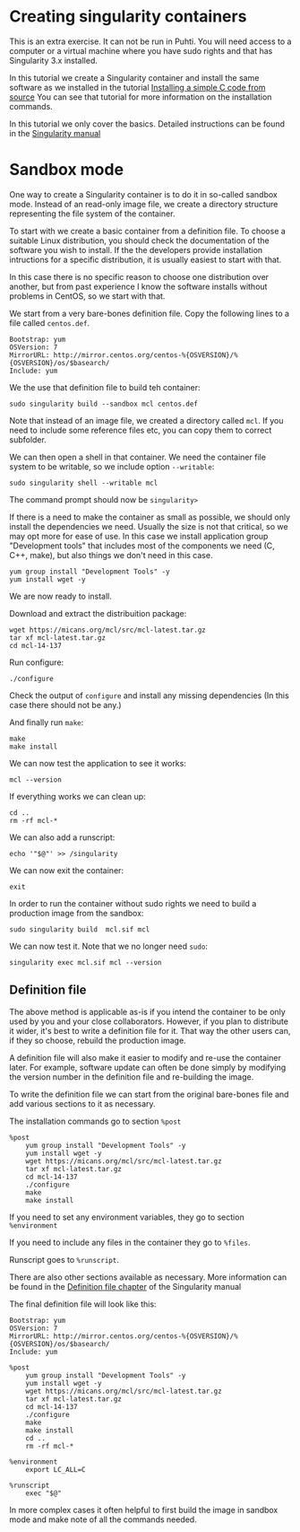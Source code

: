 # Creating singularity containers

This is an extra exercise. It can not be run in Puhti. You will need  access
to a computer or a virtual machine where you have sudo rights and that has
Singularity 3.x installed.

In this tutorial we create a Singularity container and install the same software
as we installed in the tutorial 
[Installing a simple C code from source](..\installing\installing_hands-on_c.md)
You can see that tutorial for more information on the installation
commands.

In this tutorial we only cover the basics. Detailed instructions can be found
in the [Singularity manual](https://sylabs.io/guides/3.7/user-guide/.)

# Sandbox mode

One way to create a Singularity container is to do it in so-called sandbox
mode. Instead of an read-only image file, we create a directory structure
representing the file system of the container. 

To start with we create a basic container from a definition file. To choose
a suitable Linux distribution, you should check the documentation of the
software you wish to install. If the the developers provide installation 
intructions for a specific distribution, it is usually easiest to start with that.

In this case there is no specific reason to choose one distribution over another,
but from past experience I know the software installs without problems in CentOS,
so we start with that.

We start from a very bare-bones definition file. Copy the following lines to
a file called `centos.def`.
```text
Bootstrap: yum
OSVersion: 7
MirrorURL: http://mirror.centos.org/centos-%{OSVERSION}/%{OSVERSION}/os/$basearch/
Include: yum
```
We the use that definition file to build teh container:
```text
sudo singularity build --sandbox mcl centos.def
```
Note that instead of an image file, we created a directory called `mcl`. If
you need to include some reference files etc, you can copy them to correct subfolder.

We can then open a shell in that container. We need the container file system 
to be writable, so we include option `--writable`:
```text
sudo singularity shell --writable mcl
```
The command prompt should now be `singularity>`

If there is a need to make the container as small as possible, we should only
install the dependencies we need. Usually the size is not that critical, so we may
opt more for ease of use. In this case we install application group "Development 
tools" that includes most of the components we need (C, C++, make), but also
things we don't need in this case.

```text
yum group install "Development Tools" -y
yum install wget -y
```
We are now ready to install. 

Download and extract the distribuition package:
```text
wget https://micans.org/mcl/src/mcl-latest.tar.gz
tar xf mcl-latest.tar.gz
cd mcl-14-137
```
Run configure:
```text
./configure
```
Check the output of `configure` and install any missing dependencies
(In this case there should not be any.)

And finally run `make`:
```text
make
make install
```

We can now test the application to see it works:
```text
mcl --version
```
If everything works we can clean up:
```text
cd ..
rm -rf mcl-*
```
We can also add a runscript:
```text
echo '"$@"' >> /singularity
```
We can now exit the container:
```text
exit
```
In order to run the container without sudo rights we need to build
a production image from the sandbox:

```text
sudo singularity build  mcl.sif mcl
```
We can now test it. Note that we no longer need `sudo`:
```text
singularity exec mcl.sif mcl --version
```

## Definition file

The above method is applicable as-is if you intend the
container to be only used by you and your close collaborators.
However, if you plan to distribute it wider, it's best to write
a definition file for it. That way the other users can, if
they so choose, rebuild the production image.

A definition file will also make it easier to modify and re-use 
the container later. For example, software update can often be done
simply by modifying the version number in the definition file and
re-building the image.

To write the definition file we can start from the original 
bare-bones file and add various sections to it as necessary.

The installation commands go to section `%post`

```text
%post
    yum group install "Development Tools" -y
    yum install wget -y
    wget https://micans.org/mcl/src/mcl-latest.tar.gz
    tar xf mcl-latest.tar.gz
    cd mcl-14-137
    ./configure
    make
    make install
```
If you need to set any environment variables, they go to section `%environment`

If you need to include any files in the container they go to `%files`.

Runscript goes to `%runscript`.

There are also other sections available as necessary. More information can be found in the
[Definition file chapter](https://sylabs.io/guides/3.7/user-guide/definition_files.html#)
of the Singularity manual

The final definition file will look like this:
```text
Bootstrap: yum
OSVersion: 7
MirrorURL: http://mirror.centos.org/centos-%{OSVERSION}/%{OSVERSION}/os/$basearch/
Include: yum

%post
    yum group install "Development Tools" -y
    yum install wget -y
    wget https://micans.org/mcl/src/mcl-latest.tar.gz
    tar xf mcl-latest.tar.gz
    cd mcl-14-137
    ./configure
    make
    make install
    cd ..
    rm -rf mcl-*

%environment
    export LC_ALL=C

%runscript
    exec "$@"

```
In more complex cases it often helpful to first build the image in
sandbox mode and make note of all the commands needed.
